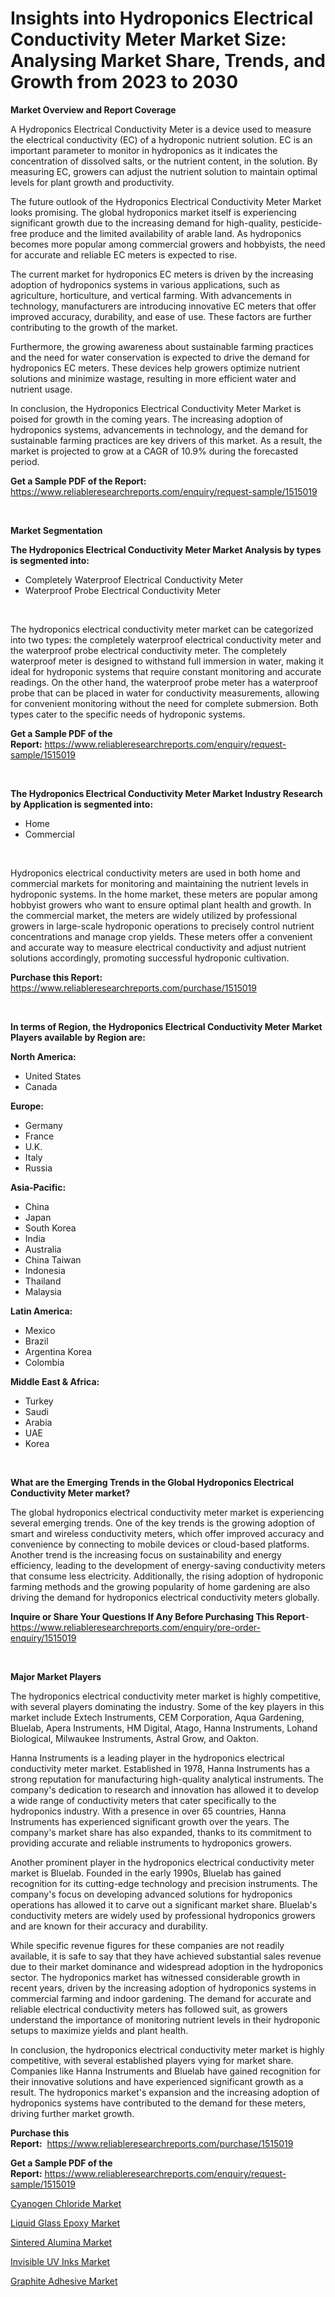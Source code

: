 <p><h1>Insights into Hydroponics Electrical Conductivity Meter Market Size: Analysing Market Share, Trends, and Growth from 2023 to 2030</h1></p><p><strong>Market Overview and Report Coverage</strong></p>
<p><p>A Hydroponics Electrical Conductivity Meter is a device used to measure the electrical conductivity (EC) of a hydroponic nutrient solution. EC is an important parameter to monitor in hydroponics as it indicates the concentration of dissolved salts, or the nutrient content, in the solution. By measuring EC, growers can adjust the nutrient solution to maintain optimal levels for plant growth and productivity.</p><p>The future outlook of the Hydroponics Electrical Conductivity Meter Market looks promising. The global hydroponics market itself is experiencing significant growth due to the increasing demand for high-quality, pesticide-free produce and the limited availability of arable land. As hydroponics becomes more popular among commercial growers and hobbyists, the need for accurate and reliable EC meters is expected to rise.</p><p>The current market for hydroponics EC meters is driven by the increasing adoption of hydroponics systems in various applications, such as agriculture, horticulture, and vertical farming. With advancements in technology, manufacturers are introducing innovative EC meters that offer improved accuracy, durability, and ease of use. These factors are further contributing to the growth of the market.</p><p>Furthermore, the growing awareness about sustainable farming practices and the need for water conservation is expected to drive the demand for hydroponics EC meters. These devices help growers optimize nutrient solutions and minimize wastage, resulting in more efficient water and nutrient usage.</p><p>In conclusion, the Hydroponics Electrical Conductivity Meter Market is poised for growth in the coming years. The increasing adoption of hydroponics systems, advancements in technology, and the demand for sustainable farming practices are key drivers of this market. As a result, the market is projected to grow at a CAGR of 10.9% during the forecasted period.</p></p>
<p><strong>Get a Sample PDF of the Report:</strong> <a href="https://www.reliableresearchreports.com/enquiry/request-sample/1515019">https://www.reliableresearchreports.com/enquiry/request-sample/1515019</a></p>
<p>&nbsp;</p>
<p><strong>Market Segmentation</strong></p>
<p><strong>The Hydroponics Electrical Conductivity Meter Market Analysis by types is segmented into:</strong></p>
<p><ul><li>Completely Waterproof Electrical Conductivity Meter</li><li>Waterproof Probe Electrical Conductivity Meter</li></ul></p>
<p>&nbsp;</p>
<p><p>The hydroponics electrical conductivity meter market can be categorized into two types: the completely waterproof electrical conductivity meter and the waterproof probe electrical conductivity meter. The completely waterproof meter is designed to withstand full immersion in water, making it ideal for hydroponic systems that require constant monitoring and accurate readings. On the other hand, the waterproof probe meter has a waterproof probe that can be placed in water for conductivity measurements, allowing for convenient monitoring without the need for complete submersion. Both types cater to the specific needs of hydroponic systems.</p></p>
<p><strong>Get a Sample PDF of the Report:</strong>&nbsp;<a href="https://www.reliableresearchreports.com/enquiry/request-sample/1515019">https://www.reliableresearchreports.com/enquiry/request-sample/1515019</a></p>
<p>&nbsp;</p>
<p><strong>The Hydroponics Electrical Conductivity Meter Market Industry Research by Application is segmented into:</strong></p>
<p><ul><li>Home</li><li>Commercial</li></ul></p>
<p>&nbsp;</p>
<p><p>Hydroponics electrical conductivity meters are used in both home and commercial markets for monitoring and maintaining the nutrient levels in hydroponic systems. In the home market, these meters are popular among hobbyist growers who want to ensure optimal plant health and growth. In the commercial market, the meters are widely utilized by professional growers in large-scale hydroponic operations to precisely control nutrient concentrations and manage crop yields. These meters offer a convenient and accurate way to measure electrical conductivity and adjust nutrient solutions accordingly, promoting successful hydroponic cultivation.</p></p>
<p><strong>Purchase this Report:</strong>&nbsp; <a href="https://www.reliableresearchreports.com/purchase/1515019">https://www.reliableresearchreports.com/purchase/1515019</a></p>
<p>&nbsp;</p>
<p><strong>In terms of Region, the Hydroponics Electrical Conductivity Meter Market Players available by Region are:</strong></p>
<p>
    <p> <strong> North America: </strong>
        <ul>
            <li>United States</li>
            <li>Canada</li>
        </ul>
        </p> 
    <p> <strong> Europe: </strong>
        <ul>
            <li>Germany</li>
            <li>France</li>
            <li>U.K.</li>
            <li>Italy</li>
            <li>Russia</li>
        </ul>
        </p> 
    <p> <strong> Asia-Pacific: </strong>
        <ul>
            <li>China</li>
            <li>Japan</li>
            <li>South Korea</li>
            <li>India</li>
            <li>Australia</li>
            <li>China Taiwan</li>
            <li>Indonesia</li>
            <li>Thailand</li>
            <li>Malaysia</li>
        </ul>
        </p> 
    <p> <strong> Latin America: </strong>
        <ul>
            <li>Mexico</li>
            <li>Brazil</li>
            <li>Argentina Korea</li>
            <li>Colombia</li>
        </ul>
        </p> 
    <p> <strong> Middle East & Africa: </strong>
        <ul>
            <li>Turkey</li>
            <li>Saudi</li>
            <li>Arabia</li>
            <li>UAE</li>
            <li>Korea</li>
        </ul>
    </p>
    </p>
<p>&nbsp;</p>
<p><strong>What are the Emerging Trends in the Global Hydroponics Electrical Conductivity Meter market?</strong></p>
<p><p>The global hydroponics electrical conductivity meter market is experiencing several emerging trends. One of the key trends is the growing adoption of smart and wireless conductivity meters, which offer improved accuracy and convenience by connecting to mobile devices or cloud-based platforms. Another trend is the increasing focus on sustainability and energy efficiency, leading to the development of energy-saving conductivity meters that consume less electricity. Additionally, the rising adoption of hydroponic farming methods and the growing popularity of home gardening are also driving the demand for hydroponics electrical conductivity meters globally.</p></p>
<p><strong>Inquire or Share Your Questions If Any Before Purchasing This Report</strong>- <a href="https://www.reliableresearchreports.com/enquiry/pre-order-enquiry/1515019">https://www.reliableresearchreports.com/enquiry/pre-order-enquiry/1515019</a></p>
<p>&nbsp;</p>
<p><strong>Major Market Players</strong></p>
<p><p>The hydroponics electrical conductivity meter market is highly competitive, with several players dominating the industry. Some of the key players in this market include Extech Instruments, CEM Corporation, Aqua Gardening, Bluelab, Apera Instruments, HM Digital, Atago, Hanna Instruments, Lohand Biological, Milwaukee Instruments, Astral Grow, and Oakton.</p><p>Hanna Instruments is a leading player in the hydroponics electrical conductivity meter market. Established in 1978, Hanna Instruments has a strong reputation for manufacturing high-quality analytical instruments. The company's dedication to research and innovation has allowed it to develop a wide range of conductivity meters that cater specifically to the hydroponics industry. With a presence in over 65 countries, Hanna Instruments has experienced significant growth over the years. The company's market share has also expanded, thanks to its commitment to providing accurate and reliable instruments to hydroponics growers.</p><p>Another prominent player in the hydroponics electrical conductivity meter market is Bluelab. Founded in the early 1990s, Bluelab has gained recognition for its cutting-edge technology and precision instruments. The company's focus on developing advanced solutions for hydroponics operations has allowed it to carve out a significant market share. Bluelab's conductivity meters are widely used by professional hydroponics growers and are known for their accuracy and durability.</p><p>While specific revenue figures for these companies are not readily available, it is safe to say that they have achieved substantial sales revenue due to their market dominance and widespread adoption in the hydroponics sector. The hydroponics market has witnessed considerable growth in recent years, driven by the increasing adoption of hydroponics systems in commercial farming and indoor gardening. The demand for accurate and reliable electrical conductivity meters has followed suit, as growers understand the importance of monitoring nutrient levels in their hydroponic setups to maximize yields and plant health.</p><p>In conclusion, the hydroponics electrical conductivity meter market is highly competitive, with several established players vying for market share. Companies like Hanna Instruments and Bluelab have gained recognition for their innovative solutions and have experienced significant growth as a result. The hydroponics market's expansion and the increasing adoption of hydroponics systems have contributed to the demand for these meters, driving further market growth.</p></p>
<p><strong>Purchase this Report:</strong>&nbsp;&nbsp;<a href="https://www.reliableresearchreports.com/purchase/1515019">https://www.reliableresearchreports.com/purchase/1515019</a></p>
<p></p>
<p><strong>Get a Sample PDF of the Report:</strong>&nbsp;<a href="https://www.reliableresearchreports.com/enquiry/request-sample/1515019">https://www.reliableresearchreports.com/enquiry/request-sample/1515019</a></p>
<p><p><a href="https://medium.com/@shaniekunze/cyanogen-chloride-market-report-reveals-the-latest-trends-and-growth-opportunities-of-this-market-b5b775491f34">Cyanogen Chloride Market</a></p><p><a href="https://medium.com/@hollymayert/liquid-glass-epoxy-market-competitive-analysis-market-trends-and-forecast-to-2030-2b956b38ec3a">Liquid Glass Epoxy Market</a></p><p><a href="https://medium.com/@walkersipes1943/sintered-alumina-market-trends-forecast-and-competitive-analysis-to-2030-228fd2b4020e">Sintered Alumina Market</a></p><p><a href="https://medium.com/@ulicesdoyle2023/invisible-uv-inks-market-insights-into-market-cagr-market-trends-and-growth-strategies-f178154d00b7">Invisible UV Inks Market</a></p><p><a href="https://medium.com/@juliusadams1991/graphite-adhesive-nbsp-market-focuses-on-market-share-size-and-projected-forecast-till-2030-600e45f31715">Graphite Adhesive Market</a></p></p>